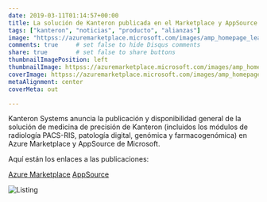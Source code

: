```yaml
---
date: 2019-03-11T01:14:57+00:00
title: La solución de Kanteron publicada en el Marketplace y AppSource de Microsoft
tags: ["kanteron", "noticias", "producto", "alianzas"]
image: "httpss://azuremarketplace.microsoft.com/images/amp_homepage_learn.PNG"
comments: true     # set false to hide Disqus comments
share: true        # set false to share buttons
thumbnailImagePosition: left
thumbnailImage: httpss://azuremarketplace.microsoft.com/images/amp_homepage_learn.PNG
coverImage: httpss://azuremarketplace.microsoft.com/images/amp_homepage_learn.PNG
metaAlignment: center
coverMeta: out

---
```


Kanteron Systems anuncia la publicación y disponibilidad general de la solución de medicina de precisión de Kanteron (incluidos los módulos de radiología PACS-RIS, patología digital, genómica y farmacogenómica) en Azure Marketplace y AppSource de Microsoft.

<!--more-->

Aquí están los enlaces a las publicaciones:

[Azure Marketplace](httpss://azuremarketplace.microsoft.com/en-us/marketplace/apps/kanteronsystems.kanteronplatform?tab=Overview)
[AppSource](httpss://appsource.microsoft.com/en-us/product/web-apps/kanteronsystems.kanteronplatform)

![Listing](httpss://res.cloudinary.com/jcortell/image/upload/v1552318990/AzureMarketplace.jpg)
